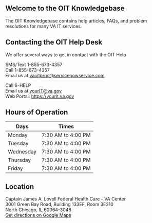 
## Welcome to the OIT Knowledgebase  
The OIT Knowledgebase contains help articles, FAQs, and problem resolutions for many VA IT services.  

## Contacting the OIT Help Desk  
We offer several ways to get in contact with the OIT Help 

<!-- tabs:start -->
<!-- tab:Off-site -->
SMS/Text 1-855-673-4357  
Call 1-855-673-4357  
Email us at vaoitprod@servicenowservice.com  
<!-- tab:On-site -->
Call 6-HELP  
Email us at yourIT@va.gov  
Web Portal: https://yourit.va.gov  
<!-- tabs:end -->

## Hours of Operation  
| Days      |Times               |
|-----------|:------------------:|
| Monday    | 7:30 AM to 4:00 PM | 
| Tuesday   | 7:30 AM to 4:00 PM | 
| Wednesday | 7:30 AM to 4:00 PM | 
| Thursday  | 7:30 AM to 4:00 PM | 
| Friday    | 7:30 AM to 4:00 PM | 

## Location

Captain James A. Lovell Federal Health Care - VA Center  
3001 Green Bay Road, Building 133EF, Room 3E210  
North Chicago, IL 60064-3048   
[Get directions on Google Maps](https://maps.google.com/?saddr=Current+Location&daddr=3001%20Green%20Bay%20Road,%20North%20Chicago,%20IL%2060064-3048) 

